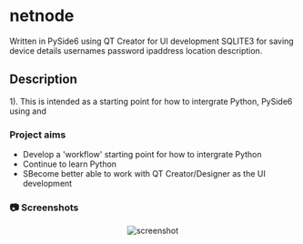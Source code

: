 # netnode

Written in PySide6 using QT Creator for UI development
SQLITE3 for saving device details usernames password ipaddress location description.

## Description

1). This is intended as a starting point for how to intergrate Python, 
PySide6 using  and 

### Project aims

* Develop a 'workflow' starting point for how to intergrate Python
* Continue to learn Python
* SBecome better able to work with QT Creator/Designer as the UI development

<!-- Screenshots -->
### :camera: Screenshots

<div align="center"> 
  <img src="https://placehold.co/600x400?text=Your+Screenshot+here" alt="screenshot" />
</div>


